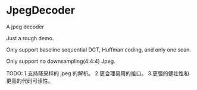 # JpegDecoder

A jpeg decoder

Just a rough demo. 

Only support baseline sequential DCT, Huffman coding, and only one scan.

Only support no downsampling(4:4:4) Jpeg.

TODO:
1.支持降采样的 jpeg 的解析。
2.更合理易用的接口。
3.更强的健壮性和更高的代码可读性。